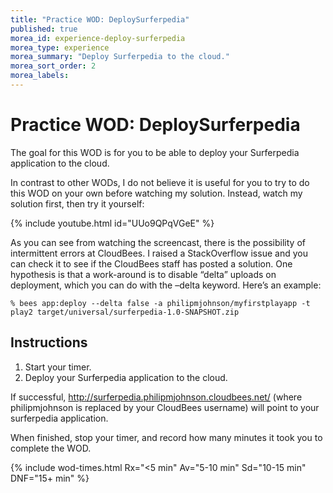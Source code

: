 ```yaml
---
title: "Practice WOD: DeploySurferpedia"
published: true
morea_id: experience-deploy-surferpedia
morea_type: experience
morea_summary: "Deploy Surferpedia to the cloud."
morea_sort_order: 2
morea_labels:
---
```


# Practice WOD: DeploySurferpedia

The goal for this WOD is for you to be able to deploy your Surferpedia application to the cloud.

In contrast to other WODs, I do not believe it is useful for you to try to do this WOD on your own before watching my solution.  Instead, watch my solution first, then try it yourself:

{% include youtube.html id="UUo9QPqVGeE" %}

As you can see from watching the screencast, there is the possibility of intermittent errors at CloudBees.  I raised a StackOverflow issue and you can check it to see if the CloudBees staff has posted a solution.  One hypothesis is that a work-around is to disable “delta” uploads on deployment, which you can do with the –delta keyword. Here’s an example:

    % bees app:deploy --delta false -a philipmjohnson/myfirstplayapp -t play2 target/universal/surferpedia-1.0-SNAPSHOT.zip



## Instructions

  1. Start your timer.
  2. Deploy your Surferpedia application to the cloud.

If successful, http://surferpedia.philipmjohnson.cloudbees.net/ (where philipmjohnson is replaced by your CloudBees username) will point to your surferpedia application.

When finished, stop your timer, and record how many minutes it took you to complete the WOD. 

{% include wod-times.html Rx="<5 min" Av="5-10 min" Sd="10-15 min" DNF="15+ min" %}



